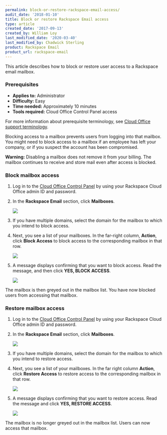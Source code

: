 ```yaml
---
permalink: block-or-restore-rackspace-email-access/
audit_date: '2018-01-10'
title: Block or restore Rackspace Email access
type: article
created_date: '2017-09-13'
created_by: William Loy
last_modified_date: '2020-03-40'
last_modified_by: Chadwick Sterling
product: Rackspace Email
product_url: rackspace-email
---
```


This article describes how to block or restore user access to a Rackspace email mailbox.

### Prerequisites

- **Applies to:** Administrator
- **Difficulty:** Easy
- **Time needed:** Approximately 10 minutes
- **Tools required:** Cloud Office Control Panel access

For more information about prerequisite terminology, see [Cloud Office support terminology](/how-to/cloud-office-support-terminology).

Blocking access to a mailbox prevents users from logging into that mailbox. You might need to block access to a mailbox if an employee has left your company, or if you suspect the account has been compromised.

**Warning:** Disabling a mailbox does not remove it from your billing. The mailbox continues to receive and store mail even after access is blocked.

### Block mailbox access

1. Log in to the [Cloud Office Control Panel](https://cp.rackspace.com/Login.aspx?ReturnUrl=%2f "Cloud Office Control Panel") by using your Rackspace Cloud Office admin ID and password.
2. In the **Rackspace Email** section, click **Mailboxes**.

   <img src="{% asset_path rackspace-email/block-or-restore-rackspace-email-access/add-mailbox-sc1.png %}" />

3. If you have multiple domains, select the domain for the mailbox to which you intend to block access.
4. Next, you see a list of your mailboxes. In the far-right column, **Action**, click **Block Access** to block access to the corresponding mailbox in that row.

   <img src="{% asset_path rackspace-email/block-or-restore-rackspace-email-access/list_block_access.png %}" />

5. A message displays confirming that you want to block access. Read the message, and then click **YES, BLOCK ACCESS**.

   <img src="{% asset_path rackspace-email/block-or-restore-rackspace-email-access/block_pop_up.png %}" />

The mailbox is then greyed out in the mailbox list. You have now blocked users from accessing that mailbox.

### Restore mailbox access

1. Log in to the [Cloud Office Control Panel](https://cp.rackspace.com/Login.aspx?ReturnUrl=%2f "Cloud Office Control Panel") by using your Rackspace Cloud Office admin ID and password.
2. In the **Rackspace Email** section, click **Mailboxes**.

   <img src="{% asset_path rackspace-email/block-or-restore-rackspace-email-access/add-mailbox-sc1.png %}" />

3. If you have multiple domains, select the domain for the mailbox to which you intend to restore access.
4. Next, you see a list of your mailboxes. In the far right column **Action**, click **Restore Access** to restore access to the corresponding mailbox in that row.

    <img src="{% asset_path rackspace-email/block-or-restore-rackspace-email-access/restore_access.png %}" />

5. A message displays confirming that you want to restore access. Read the message and click **YES, RESTORE ACCESS**.

    <img src="{% asset_path rackspace-email/block-or-restore-rackspace-email-access/restore_pop_up.png %}" />

The mailbox is no longer greyed out in the mailbox list. Users can now access that mailbox.
